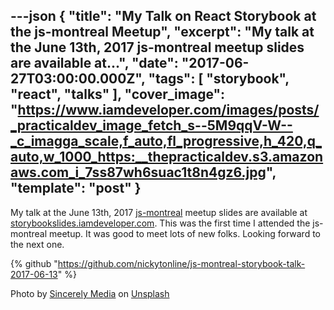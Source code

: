 ---json
{
  "title": "My Talk on React Storybook at the js-montreal Meetup",
  "excerpt": "My talk at the June 13th, 2017 js-montreal meetup slides are available at...",
  "date": "2017-06-27T03:00:00.000Z",
  "tags": [
    "storybook",
    "react",
    "talks"
  ],
  "cover_image": "https://www.iamdeveloper.com/images/posts/_practicaldev_image_fetch_s--5M9qqV-W--_c_imagga_scale,f_auto,fl_progressive,h_420,q_auto,w_1000_https:__thepracticaldev.s3.amazonaws.com_i_7ss87wh6suac1t8n4gz6.jpg",
  "template": "post"
}
---
My talk at the June 13th, 2017 [js-montreal](http://js-montreal.org) meetup slides are available at [storybookslides.iamdeveloper.com](https://storybookslides.iamdeveloper.com). This was the first time I attended the js-montreal meetup. It was good to meet lots of new folks. Looking forward to the next one.

{% github "https://github.com/nickytonline/js-montreal-storybook-talk-2017-06-13" %}

Photo by [Sincerely Media](https://unsplash.com/@sincerelymedia?utm_source=unsplash&utm_medium=referral&utm_content=creditCopyText) on [Unsplash](https://unsplash.com/?utm_source=unsplash&utm_medium=referral&utm_content=creditCopyText)


